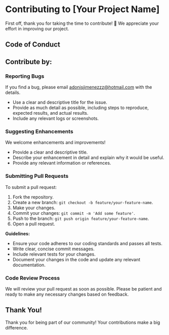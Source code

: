 # Contributing to [Your Project Name]

First off, thank you for taking the time to contribute! 🎉 We appreciate your effort in improving our project.

## Code of Conduct

## Contribute by:

### Reporting Bugs

If you find a bug, please email adonisjimenezzz@hotmail.com with the details.
- Use a clear and descriptive title for the issue.
- Provide as much detail as possible, including steps to reproduce, expected results, and actual results.
- Include any relevant logs or screenshots.

### Suggesting Enhancements

We welcome enhancements and improvements!

- Provide a clear and descriptive title.
- Describe your enhancement in detail and explain why it would be useful.
- Provide any relevant information or references.

### Submitting Pull Requests

To submit a pull request:

1. Fork the repository.
2. Create a new branch: `git checkout -b feature/your-feature-name`.
3. Make your changes.
4. Commit your changes: `git commit -m 'Add some feature'`.
5. Push to the branch: `git push origin feature/your-feature-name`.
6. Open a pull request.

**Guidelines:**

- Ensure your code adheres to our coding standards and passes all tests.
- Write clear, concise commit messages.
- Include relevant tests for your changes.
- Document your changes in the code and update any relevant documentation.

### Code Review Process

We will review your pull request as soon as possible. Please be patient and ready to make any necessary changes based on feedback.

## Thank You!

Thank you for being part of our community! Your contributions make a big difference. 

